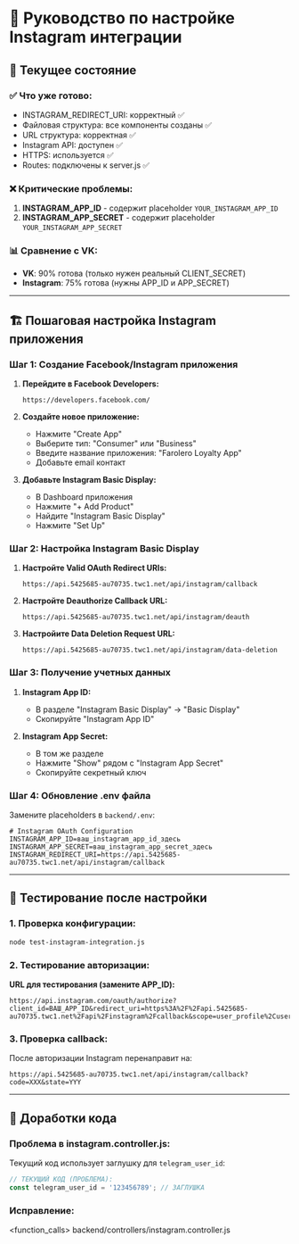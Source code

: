 # 📸 Руководство по настройке Instagram интеграции

## 🎯 Текущее состояние

### ✅ **Что уже готово:**
- INSTAGRAM_REDIRECT_URI: корректный ✅
- Файловая структура: все компоненты созданы ✅  
- URL структура: корректная ✅
- Instagram API: доступен ✅
- HTTPS: используется ✅
- Routes: подключены к server.js ✅

### ❌ **Критические проблемы:**
1. **INSTAGRAM_APP_ID** - содержит placeholder `YOUR_INSTAGRAM_APP_ID`
2. **INSTAGRAM_APP_SECRET** - содержит placeholder `YOUR_INSTAGRAM_APP_SECRET`

### 📊 **Сравнение с VK:**
- **VK**: 90% готова (только нужен реальный CLIENT_SECRET)
- **Instagram**: 75% готова (нужны APP_ID и APP_SECRET)

---

## 🏗️ Пошаговая настройка Instagram приложения

### **Шаг 1: Создание Facebook/Instagram приложения**

1. **Перейдите в Facebook Developers:**
   ```
   https://developers.facebook.com/
   ```

2. **Создайте новое приложение:**
   - Нажмите "Create App"
   - Выберите тип: "Consumer" или "Business"  
   - Введите название приложения: "Farolero Loyalty App"
   - Добавьте email контакт

3. **Добавьте Instagram Basic Display:**
   - В Dashboard приложения
   - Нажмите "+ Add Product"
   - Найдите "Instagram Basic Display"
   - Нажмите "Set Up"

### **Шаг 2: Настройка Instagram Basic Display**

1. **Настройте Valid OAuth Redirect URIs:**
   ```
   https://api.5425685-au70735.twc1.net/api/instagram/callback
   ```

2. **Настройте Deauthorize Callback URL:**
   ```
   https://api.5425685-au70735.twc1.net/api/instagram/deauth
   ```

3. **Настройите Data Deletion Request URL:**
   ```
   https://api.5425685-au70735.twc1.net/api/instagram/data-deletion
   ```

### **Шаг 3: Получение учетных данных**

1. **Instagram App ID:**
   - В разделе "Instagram Basic Display" → "Basic Display"
   - Скопируйте "Instagram App ID"

2. **Instagram App Secret:**
   - В том же разделе
   - Нажмите "Show" рядом с "Instagram App Secret"
   - Скопируйте секретный ключ

### **Шаг 4: Обновление .env файла**

Замените placeholders в `backend/.env`:

```env
# Instagram OAuth Configuration
INSTAGRAM_APP_ID=ваш_instagram_app_id_здесь
INSTAGRAM_APP_SECRET=ваш_instagram_app_secret_здесь
INSTAGRAM_REDIRECT_URI=https://api.5425685-au70735.twc1.net/api/instagram/callback
```

---

## 🧪 Тестирование после настройки

### **1. Проверка конфигурации:**
```bash
node test-instagram-integration.js
```

### **2. Тестирование авторизации:**

**URL для тестирования (замените APP_ID):**
```
https://api.instagram.com/oauth/authorize?client_id=ВАШ_APP_ID&redirect_uri=https%3A%2F%2Fapi.5425685-au70735.twc1.net%2Fapi%2Finstagram%2Fcallback&scope=user_profile%2Cuser_media&response_type=code&state=test_state
```

### **3. Проверка callback:**
После авторизации Instagram перенаправит на:
```
https://api.5425685-au70735.twc1.net/api/instagram/callback?code=XXX&state=YYY
```

---

## 🔧 Доработки кода

### **Проблема в instagram.controller.js:**

Текущий код использует заглушку для `telegram_user_id`:

```javascript
// ТЕКУЩИЙ КОД (ПРОБЛЕМА):
const telegram_user_id = '123456789'; // ЗАГЛУШКА
```

### **Исправление:**

<function_calls>
<invoke name="search_replace">
<parameter name="file_path">backend/controllers/instagram.controller.js
